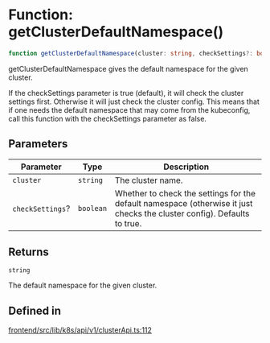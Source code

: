 # Function: getClusterDefaultNamespace()

```ts
function getClusterDefaultNamespace(cluster: string, checkSettings?: boolean): string
```

getClusterDefaultNamespace gives the default namespace for the given cluster.

If the checkSettings parameter is true (default), it will check the cluster settings first.
Otherwise it will just check the cluster config. This means that if one needs the default
namespace that may come from the kubeconfig, call this function with the checkSettings parameter as false.

## Parameters

| Parameter | Type | Description |
| ------ | ------ | ------ |
| `cluster` | `string` | The cluster name. |
| `checkSettings`? | `boolean` | Whether to check the settings for the default namespace (otherwise it just checks the cluster config). Defaults to true. |

## Returns

`string`

The default namespace for the given cluster.

## Defined in

[frontend/src/lib/k8s/api/v1/clusterApi.ts:112](https://github.com/headlamp-k8s/headlamp/blob/2481a1c9f2b4a69a9320466e7a455215b14b97b0/frontend/src/lib/k8s/api/v1/clusterApi.ts#L112)
